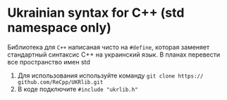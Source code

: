 # Ukrainian syntax for C++ (std namespace only)

Библиотека для `С++` написаная чисто на `#define`, которая заменяет стандартный синтаксис С++ на украинский язык.
В планах перевести все пространство имен std

1. Для использования используйте команду `git clone https:// github.com/ReCpp/UKRlib.git`
2. В коде подключите `#include "ukrlib.h"`
